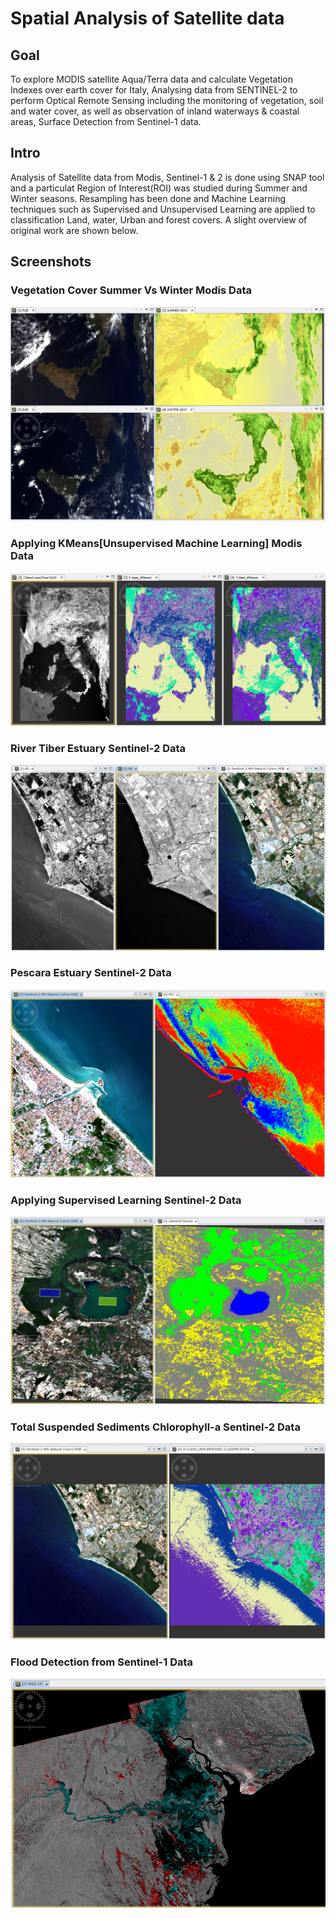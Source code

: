 # Spatial Analysis of Satellite data

## Goal

To explore MODIS satellite Aqua/Terra data and calculate Vegetation Indexes over earth cover for Italy, Analysing data from SENTINEL-2 to perform Optical Remote Sensing including the monitoring of vegetation, soil and water cover, as well as observation of inland waterways & coastal areas, Surface Detection from Sentinel-1 data.

## Intro

Analysis of Satellite data from Modis, Sentinel-1 & 2 is done using SNAP tool and a particulat Region of Interest(ROI) was studied during Summer and Winter seasons. Resampling has been done and Machine Learning techniques such as Supervised and Unsupervised Learning are applied to classification Land, water, Urban and forest covers. A slight overview of original work are shown below.

## Screenshots

### Vegetation Cover Summer Vs Winter Modis Data

![Screen 1](https://github.com/AVcodeMaverick7/EarthObservation-DataAnalysis/blob/main/01_SUM_WIN_VEGE.png)

### Applying KMeans[Unsupervised Machine Learning] Modis Data

![Screen 2](https://github.com/AVcodeMaverick7/EarthObservation-DataAnalysis/blob/main/02_SAVI_5_7_US_C.png)

### River Tiber Estuary Sentinel-2 Data

![Screen 3](https://github.com/AVcodeMaverick7/EarthObservation-DataAnalysis/blob/main/03_RGB_Tiber.png)

### Pescara Estuary Sentinel-2 Data

![Screen 4](https://github.com/AVcodeMaverick7/EarthObservation-DataAnalysis/blob/main/04_MCI_Pescara.png)

### Applying Supervised Learning Sentinel-2 Data

![Screen 5](https://github.com/AVcodeMaverick7/EarthObservation-DataAnalysis/blob/main/05_Lake_Supervised.png)

### Total Suspended Sediments Chlorophyll-a Sentinel-2 Data

![Screen 6](https://github.com/AVcodeMaverick7/EarthObservation-DataAnalysis/blob/main/06_Tiber_Discharge.png)

### Flood Detection from Sentinel-1 Data

![Screen 7](https://github.com/AVcodeMaverick7/EarthObservation-DataAnalysis/blob/main/07_Flood_Detection.png)




